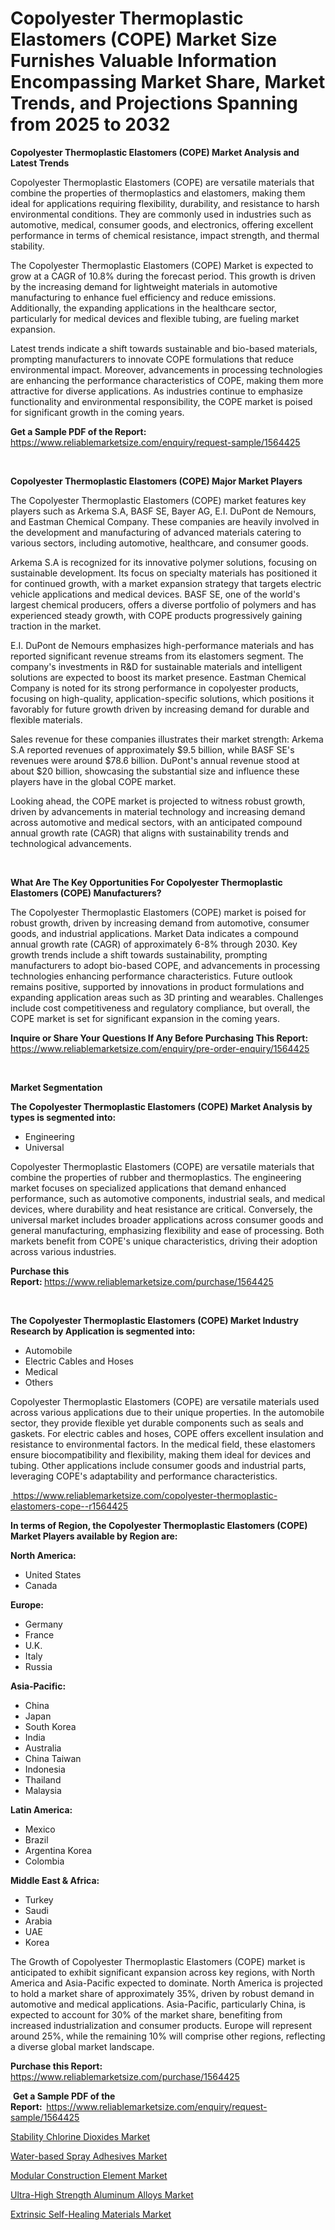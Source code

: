 <p><h1>Copolyester Thermoplastic Elastomers (COPE) Market Size Furnishes Valuable Information Encompassing Market Share, Market Trends, and Projections Spanning from 2025 to 2032</h1></p><p><strong>Copolyester Thermoplastic Elastomers (COPE) Market Analysis and Latest Trends</strong></p>
<p><p>Copolyester Thermoplastic Elastomers (COPE) are versatile materials that combine the properties of thermoplastics and elastomers, making them ideal for applications requiring flexibility, durability, and resistance to harsh environmental conditions. They are commonly used in industries such as automotive, medical, consumer goods, and electronics, offering excellent performance in terms of chemical resistance, impact strength, and thermal stability.</p><p>The Copolyester Thermoplastic Elastomers (COPE) Market is expected to grow at a CAGR of 10.8% during the forecast period. This growth is driven by the increasing demand for lightweight materials in automotive manufacturing to enhance fuel efficiency and reduce emissions. Additionally, the expanding applications in the healthcare sector, particularly for medical devices and flexible tubing, are fueling market expansion. </p><p>Latest trends indicate a shift towards sustainable and bio-based materials, prompting manufacturers to innovate COPE formulations that reduce environmental impact. Moreover, advancements in processing technologies are enhancing the performance characteristics of COPE, making them more attractive for diverse applications. As industries continue to emphasize functionality and environmental responsibility, the COPE market is poised for significant growth in the coming years.</p></p>
<p><strong>Get a Sample PDF of the Report:&nbsp;</strong> <a href="https://www.reliablemarketsize.com/enquiry/request-sample/1564425?utm_campaign=1143&utm_medium=2&utm_source=Github&utm_content=ia&utm_term=02042025&utm_id=copolyester-thermoplastic-elastomers-cope">https://www.reliablemarketsize.com/enquiry/request-sample/1564425</a></p>
<p>&nbsp;</p>
<p><strong>Copolyester Thermoplastic Elastomers (COPE) Major Market Players</strong></p>
<p><p>The Copolyester Thermoplastic Elastomers (COPE) market features key players such as Arkema S.A, BASF SE, Bayer AG, E.I. DuPont de Nemours, and Eastman Chemical Company. These companies are heavily involved in the development and manufacturing of advanced materials catering to various sectors, including automotive, healthcare, and consumer goods.</p><p>Arkema S.A is recognized for its innovative polymer solutions, focusing on sustainable development. Its focus on specialty materials has positioned it for continued growth, with a market expansion strategy that targets electric vehicle applications and medical devices. BASF SE, one of the world's largest chemical producers, offers a diverse portfolio of polymers and has experienced steady growth, with COPE products progressively gaining traction in the market.</p><p>E.I. DuPont de Nemours emphasizes high-performance materials and has reported significant revenue streams from its elastomers segment. The company's investments in R&D for sustainable materials and intelligent solutions are expected to boost its market presence. Eastman Chemical Company is noted for its strong performance in copolyester products, focusing on high-quality, application-specific solutions, which positions it favorably for future growth driven by increasing demand for durable and flexible materials.</p><p>Sales revenue for these companies illustrates their market strength: Arkema S.A reported revenues of approximately $9.5 billion, while BASF SE's revenues were around $78.6 billion. DuPont's annual revenue stood at about $20 billion, showcasing the substantial size and influence these players have in the global COPE market.</p><p>Looking ahead, the COPE market is projected to witness robust growth, driven by advancements in material technology and increasing demand across automotive and medical sectors, with an anticipated compound annual growth rate (CAGR) that aligns with sustainability trends and technological advancements.</p></p>
<p>&nbsp;</p>
<p><strong>What Are The Key Opportunities For Copolyester Thermoplastic Elastomers (COPE) Manufacturers?</strong></p>
<p><p>The Copolyester Thermoplastic Elastomers (COPE) market is poised for robust growth, driven by increasing demand from automotive, consumer goods, and industrial applications. Market Data indicates a compound annual growth rate (CAGR) of approximately 6-8% through 2030. Key growth trends include a shift towards sustainability, prompting manufacturers to adopt bio-based COPE, and advancements in processing technologies enhancing performance characteristics. Future outlook remains positive, supported by innovations in product formulations and expanding application areas such as 3D printing and wearables. Challenges include cost competitiveness and regulatory compliance, but overall, the COPE market is set for significant expansion in the coming years.</p></p>
<p><strong>Inquire or Share Your Questions If Any Before Purchasing This Report:</strong> <a href="https://www.reliablemarketsize.com/enquiry/pre-order-enquiry/1564425?utm_campaign=1143&utm_medium=2&utm_source=Github&utm_content=ia&utm_term=02042025&utm_id=copolyester-thermoplastic-elastomers-cope">https://www.reliablemarketsize.com/enquiry/pre-order-enquiry/1564425</a></p>
<p>&nbsp;</p>
<p><strong>Market Segmentation</strong></p>
<p><strong>The Copolyester Thermoplastic Elastomers (COPE) Market Analysis by types is segmented into:</strong></p>
<p><ul><li>Engineering</li><li>Universal</li></ul></p>
<p><p>Copolyester Thermoplastic Elastomers (COPE) are versatile materials that combine the properties of rubber and thermoplastics. The engineering market focuses on specialized applications that demand enhanced performance, such as automotive components, industrial seals, and medical devices, where durability and heat resistance are critical. Conversely, the universal market includes broader applications across consumer goods and general manufacturing, emphasizing flexibility and ease of processing. Both markets benefit from COPE's unique characteristics, driving their adoption across various industries.</p></p>
<p><strong>Purchase this Report:&nbsp;</strong><a href="https://www.reliablemarketsize.com/purchase/1564425?utm_campaign=1143&utm_medium=2&utm_source=Github&utm_content=ia&utm_term=02042025&utm_id=copolyester-thermoplastic-elastomers-cope">https://www.reliablemarketsize.com/purchase/1564425</a></p>
<p>&nbsp;</p>
<p><strong>The Copolyester Thermoplastic Elastomers (COPE) Market Industry Research by Application is segmented into:</strong></p>
<p><ul><li>Automobile</li><li>Electric Cables and Hoses</li><li>Medical</li><li>Others</li></ul></p>
<p><p>Copolyester Thermoplastic Elastomers (COPE) are versatile materials used across various applications due to their unique properties. In the automobile sector, they provide flexible yet durable components such as seals and gaskets. For electric cables and hoses, COPE offers excellent insulation and resistance to environmental factors. In the medical field, these elastomers ensure biocompatibility and flexibility, making them ideal for devices and tubing. Other applications include consumer goods and industrial parts, leveraging COPE's adaptability and performance characteristics.</p></p>
<p><a href="https://www.reliablemarketsize.com/copolyester-thermoplastic-elastomers-cope--r1564425?utm_campaign=1143&utm_medium=2&utm_source=Github&utm_content=ia&utm_term=02042025&utm_id=copolyester-thermoplastic-elastomers-cope">&nbsp;https://www.reliablemarketsize.com/copolyester-thermoplastic-elastomers-cope--r1564425</a></p>
<p><strong>In terms of Region, the Copolyester Thermoplastic Elastomers (COPE) Market Players available by Region are:</strong></p>
<p>
    <p> <strong> North America: </strong>
        <ul>
            <li>United States</li>
            <li>Canada</li>
        </ul>
        </p> 
    <p> <strong> Europe: </strong>
        <ul>
            <li>Germany</li>
            <li>France</li>
            <li>U.K.</li>
            <li>Italy</li>
            <li>Russia</li>
        </ul>
        </p> 
    <p> <strong> Asia-Pacific: </strong>
        <ul>
            <li>China</li>
            <li>Japan</li>
            <li>South Korea</li>
            <li>India</li>
            <li>Australia</li>
            <li>China Taiwan</li>
            <li>Indonesia</li>
            <li>Thailand</li>
            <li>Malaysia</li>
        </ul>
        </p> 
    <p> <strong> Latin America: </strong>
        <ul>
            <li>Mexico</li>
            <li>Brazil</li>
            <li>Argentina Korea</li>
            <li>Colombia</li>
        </ul>
        </p> 
    <p> <strong> Middle East & Africa: </strong>
        <ul>
            <li>Turkey</li>
            <li>Saudi</li>
            <li>Arabia</li>
            <li>UAE</li>
            <li>Korea</li>
        </ul>
    </p>
    </p>
<p><p>The Growth of Copolyester Thermoplastic Elastomers (COPE) market is anticipated to exhibit significant expansion across key regions, with North America and Asia-Pacific expected to dominate. North America is projected to hold a market share of approximately 35%, driven by robust demand in automotive and medical applications. Asia-Pacific, particularly China, is expected to account for 30% of the market share, benefiting from increased industrialization and consumer products. Europe will represent around 25%, while the remaining 10% will comprise other regions, reflecting a diverse global market landscape.</p></p>
<p><strong>Purchase this Report: </strong><a href="https://www.reliablemarketsize.com/purchase/1564425?utm_campaign=1143&utm_medium=2&utm_source=Github&utm_content=ia&utm_term=02042025&utm_id=copolyester-thermoplastic-elastomers-cope">https://www.reliablemarketsize.com/purchase/1564425</a></p>
<p>&nbsp;<strong>Get a Sample PDF of the Report:&nbsp;&nbsp;</strong><a href="https://www.reliablemarketsize.com/enquiry/request-sample/1564425?utm_campaign=1143&utm_medium=2&utm_source=Github&utm_content=ia&utm_term=02042025&utm_id=copolyester-thermoplastic-elastomers-cope">https://www.reliablemarketsize.com/enquiry/request-sample/1564425</a></p>
<p><strong></strong></p>
<p><p><a href="https://github.com/efialiurca/Market-Research-Report-List-1/blob/main/stability-chlorine-dioxides-market.md?utm_campaign=1143&utm_medium=2&utm_source=Github&utm_content=ia&utm_term=02042025&utm_id=copolyester-thermoplastic-elastomers-cope">Stability Chlorine Dioxides Market</a></p><p><a href="https://github.com/bramsklizas/Market-Research-Report-List-1/blob/main/water-based-spray-adhesives-market.md?utm_campaign=1143&utm_medium=2&utm_source=Github&utm_content=ia&utm_term=02042025&utm_id=copolyester-thermoplastic-elastomers-cope">Water-based Spray Adhesives Market</a></p><p><a href="https://github.com/oshodikurc/Market-Research-Report-List-1/blob/main/modular-construction-element-market.md?utm_campaign=1143&utm_medium=2&utm_source=Github&utm_content=ia&utm_term=02042025&utm_id=copolyester-thermoplastic-elastomers-cope">Modular Construction Element Market</a></p><p><a href="https://github.com/motanafraxer/Market-Research-Report-List-1/blob/main/ultra-high-strength-aluminum-alloys-market.md?utm_campaign=1143&utm_medium=2&utm_source=Github&utm_content=ia&utm_term=02042025&utm_id=copolyester-thermoplastic-elastomers-cope">Ultra-High Strength Aluminum Alloys Market</a></p><p><a href="https://github.com/noppbebawy/Market-Research-Report-List-1/blob/main/extrinsic-self-healing-materials-market.md?utm_campaign=1143&utm_medium=2&utm_source=Github&utm_content=ia&utm_term=02042025&utm_id=copolyester-thermoplastic-elastomers-cope">Extrinsic Self-Healing Materials Market</a></p></p>